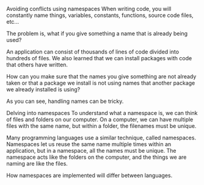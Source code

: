 Avoiding conflicts using namespaces
When writing code, you will constantly name things, variables, constants, functions, source code files, etc...

The problem is, what if you give something a name that is already being used?

An application can consist of thousands of lines of code divided into hundreds of files. We also learned that we can install packages with code that others have written.

How can you make sure that the names you give something are not already taken or that a package we install is not using names that another package we already installed is using?

As you can see, handling names can be tricky.


Delving into namespaces
To understand what a namespace is, we can think of files and folders on our computer. On a computer, we can have multiple files with the same name, but within a folder, the filenames must be unique.

Many programming languages use a similar technique, called namespaces. Namespaces let us reuse the same name multiple times within an application, but in a namespace, all the names must be unique. The namespace acts like the folders on the computer, and the things we are naming are like the files.

How namespaces are implemented will differ between languages.
